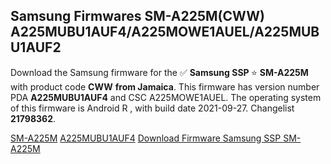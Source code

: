 <h2>Samsung Firmwares SM-A225M(CWW) A225MUBU1AUF4/A225MOWE1AUEL/A225MUBU1AUF2</h2>
Download the Samsung firmware for the ✅ <strong>Samsung SSP </strong> ⭐ <strong>SM-A225M</strong> with product code <strong>CWW</strong> <strong> from Jamaica</strong>. This firmware has version number PDA <strong>A225MUBU1AUF4</strong> and CSC A225MOWE1AUEL. The operating system of this firmware is Android R , with build date 2021-09-27. Changelist <strong>21798362</strong>.


[SM-A225M](https://samfirm.shop/samsung/model/SM-A225M)
[A225MUBU1AUF4](https://samfirm.shop/samsung/pda/A225MUBU1AUF4)
[Download Firmware Samsung SSP SM-A225M](https://samfirm.shop/samsung/firmware/460634)
